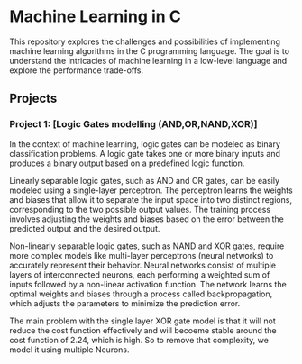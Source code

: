 # Machine Learning in C

This repository explores the challenges and possibilities of implementing machine learning algorithms in the C programming language. The goal is to understand the intricacies of machine learning in a low-level language and explore the performance trade-offs.

## Projects

### Project 1: [Logic Gates modelling (AND,OR,NAND,XOR)]

In the context of machine learning, logic gates can be modeled as binary classification problems. A logic gate takes one or more binary inputs and produces a binary output based on a predefined logic function.

Linearly separable logic gates, such as AND and OR gates, can be easily modeled using a single-layer perceptron. The perceptron learns the weights and biases that allow it to separate the input space into two distinct regions, corresponding to the two possible output values. The training process involves adjusting the weights and biases based on the error between the predicted output and the desired output.

Non-linearly separable logic gates, such as NAND and XOR gates, require more complex models like multi-layer perceptrons (neural networks) to accurately represent their behavior. Neural networks consist of multiple layers of interconnected neurons, each performing a weighted sum of inputs followed by a non-linear activation function. The network learns the optimal weights and biases through a process called backpropagation, which adjusts the parameters to minimize the prediction error.

The main problem with the single layer XOR gate model is that it will not reduce the cost function effectively and will becoeme stable around the cost function of 2.24, which is high. So to remove that complexity, we model it using multiple Neurons.

